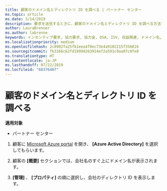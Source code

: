 ```yaml
---
title: 顧客のドメイン名とディレクトリ ID を調べる | パートナー センター
ms.topic: article
ms.date: 3/14/2019
description: 要求を送信するときに、顧客のドメイン名とディレクトリ ID を調べる方法です
author: LauraBrenner
ms.author: labrenne
keywords: インセンティブ要求, 協力要求, 協力金, OSA, ISV, 収益関連, ドメイン名, ディレクトリ ID
ms.localizationpriority: medium
ms.openlocfilehash: 2c8982fa25fb1eea4f0ec73e4a9102215f356816
ms.sourcegitcommit: fb3266c62fd19994263914ef2a591c9aa07c0fe8
ms.translationtype: HT
ms.contentlocale: ja-JP
ms.lasthandoff: 07/22/2019
ms.locfileid: "68376407"
---
```

# <a name="find-your-customers-domain-name-and-directory-id"></a>顧客のドメイン名とディレクトリ ID を調べる

**適用対象**

-  パートナー センター

1.  顧客に [Microsoft Azure portal](https://ms.portal.azure.com/#home) を開き、 **[Azure Active Directory]** を選択してもらいます。 

2.  顧客の **[概要]** セクションでは、会社名のすぐ上にドメイン名が表示されます。  

3.  **[管理]** 、 **[プロパティ]** の順に選択し、会社のディレクトリ ID を表示します。
